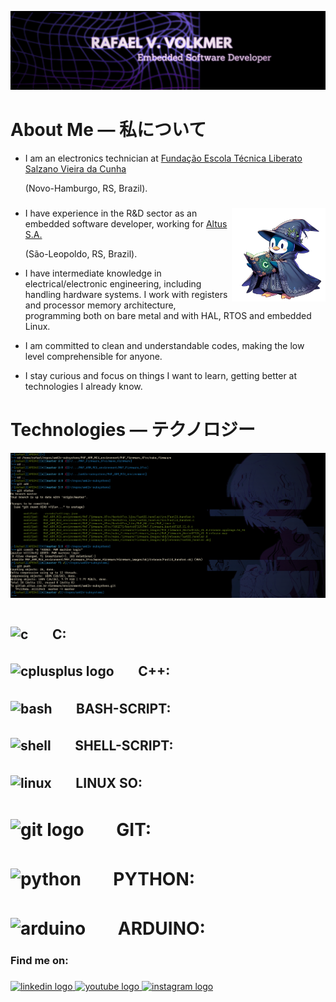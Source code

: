 ![Alt Text](https://github.com/RafaelVVolkmer/RafaelVVolkmer/blob/main/RafaelVVolkmer_Banner.png)

# About Me — 私について
- I am an electronics technician at [Fundação Escola Técnica Liberato Salzano Vieira da Cunha](https://www.liberato.com.br)
  
  (Novo-Hamburgo, RS, Brazil).
  ###

<img align="right" height="150" src="https://github.com/RafaelVVolkmer/RafaelVVolkmer/blob/main/PENGUIM_1%20(1).png"  />

- I have experience in the R&D sector as an embedded software developer, working for [Altus S.A.](https://www.altus.com.br)
  
  (São-Leopoldo, RS, Brazil).
  
- I have intermediate knowledge in electrical/electronic engineering, including handling hardware systems. I work with registers and processor memory architecture, programming both on bare metal and with HAL, RTOS and embedded Linux.
  
- I am committed to clean and understandable codes, making the low level comprehensible for anyone.

- I stay curious and focus on things I want to learn, getting better at technologies I already know.

###
# Technologies — テクノロジー

![Alt Text](https://github.com/RafaelVVolkmer/RafaelVVolkmer/blob/main/image.png)
#
###
##   <img src="https://cdn.jsdelivr.net/gh/devicons/devicon@latest/icons/c/c-plain.svg" height="35" alt="c"/>ㅤㅤC:
###
##   <img src="https://cdn.jsdelivr.net/gh/devicons/devicon@latest/icons/cplusplus/cplusplus-plain.svg" height="35" alt="cplusplus logo"/>ㅤㅤC++:
###
##   <img src="https://cdn.jsdelivr.net/gh/devicons/devicon@latest/icons/bash/bash-original.svg" alt="bash" height="35"/>ㅤㅤBASH-SCRIPT: 
###
##   <img src="https://cdn.jsdelivr.net/gh/devicons/devicon@latest/icons/powershell/powershell-plain.svg" alt="shell" height="35"/>ㅤㅤSHELL-SCRIPT: 
####
## <img src="https://cdn.jsdelivr.net/gh/devicons/devicon@latest/icons/linux/linux-plain.svg" height="35" alt="linux"/>ㅤㅤLINUX SO: 

###
# <img src="https://cdn.jsdelivr.net/gh/devicons/devicon/icons/git/git-original.svg" height="30" alt="git logo"/>ㅤㅤGIT: 

###
#   <img src="https://cdn.jsdelivr.net/gh/devicons/devicon@latest/icons/python/python-plain.svg" alt="python" height="30"/>ㅤㅤPYTHON: 


####
#   <img src="https://cdn.jsdelivr.net/gh/devicons/devicon@latest/icons/arduino/arduino-original.svg" alt="arduino" height="30"/>ㅤㅤARDUINO: 
####

### Find me on:

###

<div align="left">
  <a href="https://linkedin.com/in/rafaelvvolkmer" target="_blank">
    <img src="https://img.shields.io/static/v1?message=LinkedIn&logo=linkedin&label=&color=0077B5&logoColor=white&labelColor=&style=for-the-badge" height="35" alt="linkedin logo"  />
  </a>
  <a href="https://www.youtube.com/@Zadocsons/videos" target="_blank">
    <img src="https://img.shields.io/static/v1?message=Youtube&logo=youtube&label=&color=FF0000&logoColor=white&labelColor=&style=for-the-badge" height="35" alt="youtube logo"  />
  </a>
  <a href="https://instagram.com/rafael.volkmer_" target="_blank">
    <img src="https://img.shields.io/static/v1?message=Instagram&logo=instagram&label=&color=E4405F&logoColor=white&labelColor=&style=for-the-badge" height="35" alt="instagram logo"  />
  </a>
</div>

###


